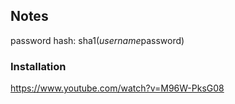## Notes

password hash: sha1($username$password)

### Installation

https://www.youtube.com/watch?v=M96W-PksG08
